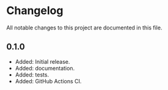 # Changelog

All notable changes to this project are documented in this file.

## 0.1.0

- Added: Initial release.
- Added: documentation.
- Added: tests.
- Added: GitHub Actions CI.
